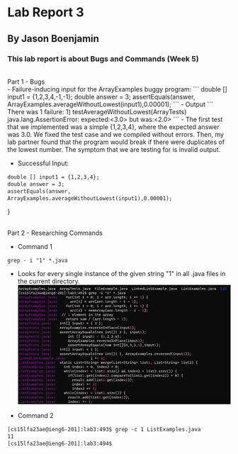 # Lab Report 3
## By Jason Boenjamin
### This lab report is about Bugs and Commands (Week 5)

<br>
Part 1 - Bugs
<br>
- Failure-inducing input for the ArrayExamples buggy program:
```
double [] input1 = {1,2,3,4,-1,-1};
double answer = 3;
assertEquals(answer, ArrayExamples.averageWithoutLowest(input1),0.00001);
```
- Output
```
There was 1 failure:
1) testAverageWithoutLowest(ArrayTests)
java.lang.AssertionError: expected:<3.0> but was:<2.0>
```
- The first test that we implemented was a simple {1,2,3,4}, where the expected answer was 3.0.
We fixed the test case and we compiled without errors. Then, my lab partner found that the program
would break if there were duplicates of the lowest number.
The symptom that we are testing for is invalid output.

- Successful Input:
```
double [] input1 = {1,2,3,4};
double answer = 3;
assertEquals(answer, ArrayExamples.averageWithoutLowest(input1),0.00001);
```



}

<br>
Part 2 - Researching Commands
<br>


- Command 1
```
grep - i "1" *.java
```
  - Looks for every single instance of the given string "1" in all .java files in the current directory.
![Image](CS15L-LAB3-IMG1.png)

- Command 2
```
[cs15lfa23ae@ieng6-201]:lab3:493$ grep -c 1 ListExamples.java
11
[cs15lfa23ae@ieng6-201]:lab3:494$
```

